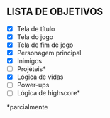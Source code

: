 ## LISTA DE OBJETIVOS
- [x] Tela de título
- [x] Tela do jogo
- [x] Tela de fim de jogo
- [x] Personagem principal
- [x] Inimigos
- [ ] Projéteis*
- [x] Lógica de vidas
- [ ] Power-ups
- [ ] Lógica de highscore*

*parcialmente
